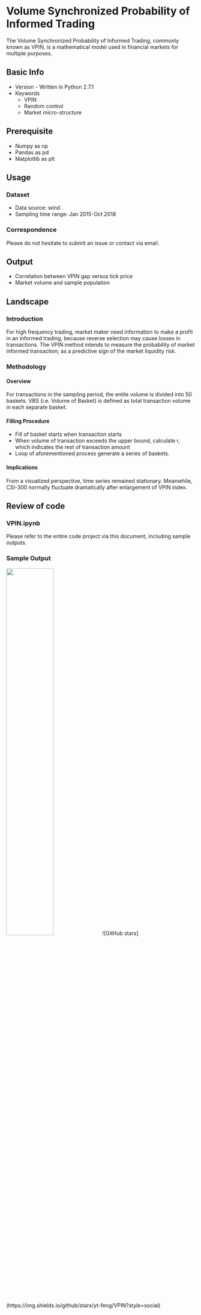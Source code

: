 # Volume Synchronized Probability of Informed Trading
The Volume Synchronized Probability of Informed Trading, commonly known as VPIN, is a mathematical model used in financial markets for multiple purposes.

## Basic Info
* Version - Written in Python 2.7.1
* Keywords
  * VPIN
  * Random control
  * Market micro-structure
   
## Prerequisite
* Numpy as np
* Pandas as pd
* Matplotlib as plt

## Usage
### Dataset
* Data source: wind
* Sampling time range: Jan 2015-Oct 2018
### Correspondence
Please do not hesitate to submit an issue or contact via email.

## Output
* Correlation between VPIN gap versus tick price
* Market volume and sample population

## Landscape
### Introduction
For high frequency trading, market maker need information to make a profit in an informed trading, because reverse selection may cause losses in transactions. The VPIN method intends to measure the probability of market informed transaction; as a predictive sign of the market liquidity risk.

### Methodology
#### Overview
For transactions in the sampling period, the entile volume is divided into 50 baskets. VBS (i.e. Volume of Basket) is defined as total transaction volume in each separate basket.
#### Filling Procedure
* Fill of basket starts when transaction starts
* When volume of transaction exceeds the upper bound, calculate r, which indicates the rest of transaction amount
* Loop of aforementioned process generate a series of baskets.
#### Implications
From a visualized perspective, time series remained stationary. Meanwhile, CSI-300 normally fluctuate dramatically after enlargement of VPIN index.  

## Review of code
### VPIN.ipynb
Please refer to the entire code project via this document, including sample outputs.
### Sample Output

<img src="https://github.com/yt-feng/VPIN/blob/master/dataset/Series.png" width="50%" height="50%">
![GitHub stars](https://img.shields.io/github/stars/yt-feng/VPIN?style=social)

